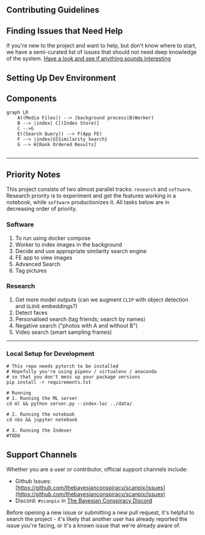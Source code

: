 Contributing Guidelines
---

Finding Issues that Need Help
--- 

If you're new to the project and want to help, but don't know where to start, we have a semi-curated list of issues that should not need deep knowledge of the system.
[Have a look and see if anything sounds interesting](https://github.com/thebayesianconspiracy/scanpix/issues?q=is:issue+is:open+label:%22good+first+issue%22)

Setting Up Dev Environment
---

## Components

```mermaid
graph LR
    A((Media Files)) --> |background process|B(Worker)
    B --> |index| C[(Index Store)]
    C -->G
    E((Search Query)) --> F(App FE)
    F --> |index|G{Similarity Search}
    G --> H[Rank Ordered Results]
    
```
---


## Priority Notes

This project consists of two almost parallel tracks: `research` and `software`. Research priority is to experiment and get the features working in a notebook, while `software` productionizes it. All tasks below are in decreasing order of priority.

### Software
1. To run using docker compose
2. Worker to index images in the background
3. Decide and use appropriate similarity search engine
4. FE app to view images
5. Advanced Search
6. Tag pictures

### Research
1. Get more model outputs (can we augment `CLIP` with object detection and `GLOVE` embeddings?)
2. Detect faces
3. Personalised search (tag friends; search by names)
4. Negative search ("photos with A and without B")
5. Video search (smart sampling frames)

---


### Local Setup for Development
```
# This repo needs pytorch to be installed
# Hopefully you're using pipenv / virtualenv / anaconda
# so that you don't mess up your package versions
pip install -r requirements.txt

# Running
# 1. Running the ML server
cd ml && python server.py --index-loc ../data/

# 2. Running the notebook
cd nbs && jupyter notebook

# 3. Running the Indexer
#TODO
```



Support Channels
--- 
Whether you are a user or contributor, official support channels include:
- Github Issues: [https://github.com/thebayesianconspiracy/scanpix/issues](https://github.com/thebayesianconspiracy/scanpix/issues)
- Discord: `#scanpix` in [The Bayesian Conspiracy Discord](https://discord.gg/RD5RYvNw)

Before opening a new issue or submitting a new pull request, it's helpful to search the project - it's likely that another user has already reported the issue you're facing, or it's a known issue that we're already aware of.